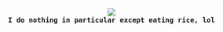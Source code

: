 <p align="center"><br>
  <img src="https://readme-typing-svg.herokuapp.com?font=JetBrainsMono+NF&color=89E2F7&center=true&vCenter=true&width=500&lines=Hi%2C+I'm+N3ko!">
  <br>
  <samp>
    <b align="center">I do nothing in particular except eating rice, lol</b>
  </samp>
</p>

